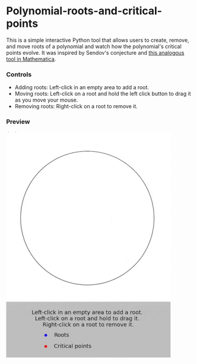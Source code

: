 # Polynomial-roots-and-critical-points
This is a simple interactive Python tool that allows users to create, remove, and move roots of a polynomial and watch how the polynomial's critical points evolve. It was inspired by Sendov's conjecture and [this analogous tool in Mathematica](https://www.wolframcloud.com/objects/demonstrations/SendovsConjecture-source.nb).

### Controls
- Adding roots: Left-click in an empty area to add a root.
- Moving roots: Left-click on a root and hold the left click button to drag it as you move your mouse.
- Removing roots: Right-click on a root to remove it.

### Preview
![](polynomial-tool-demo.gif)